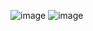 ![image](https://github.com/user-attachments/assets/6ebd8814-d849-4e3a-aebe-f620e8273127)
![image](https://github.com/user-attachments/assets/d6f4c67b-52b3-46df-8d90-2af8261f1176)
